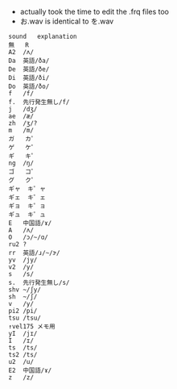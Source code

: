 * actually took the time to edit the .frq files too
* お.wav is identical to を.wav

```
sound	explanation
無	R
A2	/ʌ/
Da	英語/ða/
De	英語/ðe/
Di	英語/ði/
Do	英語/ðo/
f	/f/
f.	先行発生無し/f/
j	/dʒ/
ae	/æ/
zh	/ʒ/?
m	/m/
ガ	カ゜
ゲ	ケ゜
ギ	キ゜
ng	/ŋ/
ゴ	コ゜
グ	ク゜
ギャ	キ゜ャ
ギェ	キ゜ェ
ギョ	キ゜ョ
ギュ	キ゜ュ
E	中国語/ɤ/
A	/ʌ/
O	/ɔ/~/ɑ/
ru2	?
rr	英語/ɹ/~/ɝ/
yv	/jy/
v2	/y/
s	/s/
s.	先行発生無し/s/
shv	~/ʃy/
sh	~/ʃ/
v	/y/
pi2	/pi/
tsu	/tsu/
↑vel175	メモ用
yI	/jɪ/
I	/ɪ/
ts	/ts/
ts2	/ts/
u2	/u/
E2	中国語/ɤ/
z	/z/
```